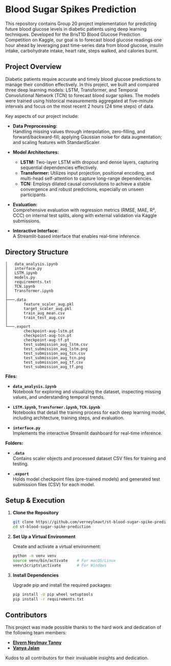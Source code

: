 # Blood Sugar Spikes Prediction

This repository contains Group 20 project implementation for predicting future blood glucose levels in diabetic patients using deep learning techniques. Developed for the BrisT1D Blood Glucose Prediction Competition on Kaggle, our goal is to forecast blood glucose readings one hour ahead by leveraging past time-series data from blood glucose, insulin intake, carbohydrate intake, heart rate, steps walked, and calories burnt.


## Project Overview

Diabetic patients require accurate and timely blood glucose predictions to manage their condition effectively. In this project, we built and compared three deep learning models: LSTM, Transformer, and Temporal Convolutional Network (TCN) to forecast blood sugar spikes. The models were trained using historical measurements aggregated at five-minute intervals and focus on the most recent 2 hours (24 time steps) of data.

Key aspects of our project include:

- **Data Preprocessing:**  
  Handling missing values through interpolation, zero-filling, and forward/backward-fill; applying Gaussian noise for data augmentation; and scaling features with StandardScaler.
  
- **Model Architectures:**  
  - **LSTM:** Two-layer LSTM with dropout and dense layers, capturing sequential dependencies effectively.  
  - **Transformer:** Utilizes input projection, positional encoding, and multi-head self-attention to capture long-range dependencies.  
  - **TCN:** Employs dilated causal convolutions to achieve a stable convergence and robust predictions, especially on unseen participants.
  
- **Evaluation:**  
  Comprehensive evaluation with regression metrics (RMSE, MAE, R², CCC) on internal test splits, along with external validation via Kaggle submissions.

- **Interactive Interface:**  
  A Streamlit-based interface that enables real-time inference.


## Directory Structure

```
│   data_analysis.ipynb
│   interface.py
│   LSTM.ipynb
│   models.py
│   requirements.txt
│   TCN.ipynb
│   Transformer.ipynb
│   
├───.data
│       feature_scaler_aug.pkl
│       target_scaler_aug.pkl
│       train_aug_mean.csv
│       train_test_aug.csv
│
└───.export
        checkpoint-aug-lstm.pt
        checkpoint-aug-tcn.pt
        checkpoint-aug-tf.pt
        test_submission_aug_lstm.csv
        test_submission_aug_lstm.png
        test_submission_aug_tcn.csv
        test_submission_aug_tcn.png
        test_submission_aug_tf.csv
        test_submission_aug_tf.png
```


**Files:**

- **`data_analysis.ipynb`**  
  Notebook for exploring and visualizing the dataset, inspecting missing values, and understanding temporal trends.

- **`LSTM.ipynb`, `Transformer.ipynb`, `TCN.ipynb`**  
  Notebooks that detail the training process for each deep learning model, including architecture, training steps, and evaluation.

- **`interface.py`**  
  Implements the interactive Streamlit dashboard for real-time inference.

**Folders:**

- **`.data`**  
  Contains scaler objects and processed dataset CSV files for training and testing.

- **`.export`**  
  Holds model checkpoint files (pre-trained models) and generated test submission files (CSV) for each model.


## Setup & Execution

1. **Clone the Repository**

   ```bash
   git clone https://github.com/verneylmavt/st-blood-sugar-spike-prediction.git
   cd st-blood-sugar-spike-prediction
   ```

2. **Set Up a Virtual Environment**

   Create and activate a virtual environment:

   ```bash
   python -m venv venv
   source venv/bin/activate    # For macOS/Linux
   venv\Scripts\activate       # For Windows
   ```

3. **Install Dependencies**

   Upgrade pip and install the required packages:

   ```bash
   pip install -U pip wheel setuptools
   pip install -r requirements.txt
   ```


## Contributors

This project was made possible thanks to the hard work and dedication of the following team members:

- **[Elvern Neylmav Tanny](https://github.com/verneylmavt)**
- **[Vanya Jalan](https://github.com/vanyaayy)**

Kudos to all contributors for their invaluable insights and dedication.